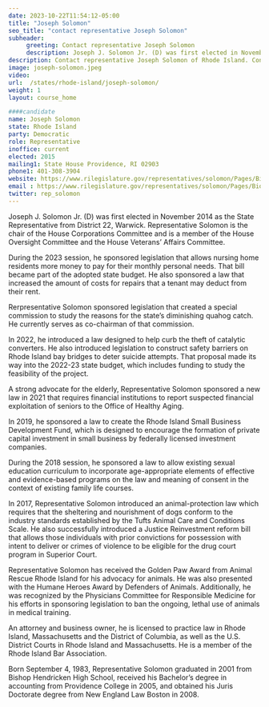 ```yaml
---
date: 2023-10-22T11:54:12-05:00
title: "Joseph Solomon"
seo_title: "contact representative Joseph Solomon"
subheader:
     greeting: Contact representative Joseph Solomon
     description: Joseph J. Solomon Jr. (D) was first elected in November 2014 as the State Representative from District 22, Warwick. Representative Solomon is the chair of the House Corporations Committee and is a member of the House Oversight Committee and the House Veterans’ Affairs Committee.
description: Contact representative Joseph Solomon of Rhode Island. Contact information for Joseph Solomon includes email address, phone number, and mailing address.
image: joseph-solomon.jpeg
video:
url:  /states/rhode-island/joseph-solomon/
weight: 1
layout: course_home

####candidate
name: Joseph Solomon
state: Rhode Island
party: Democratic
role: Representative
inoffice: current
elected: 2015
mailing1: State House Providence, RI 02903
phone1: 401-308-3904
website: https://www.rilegislature.gov/representatives/solomon/Pages/Biography.aspx/
email : https://www.rilegislature.gov/representatives/solomon/Pages/Biography.aspx/
twitter: rep_solomon
---
```


Joseph J. Solomon Jr. (D) was first elected in November 2014 as the State Representative from District 22, Warwick. Representative Solomon is the chair of the House Corporations Committee and is a member of the House Oversight Committee and the House Veterans’ Affairs Committee.

During the 2023 session, he sponsored legislation that allows nursing home residents more money to pay for their monthly personal needs. That bill became part of the adopted state budget. He also sponsored a law that increased the amount of costs for repairs that a tenant may deduct from their rent.

Rerpresentative Solomon sponsored legislation that created a special commission to study the reasons for the state’s diminishing quahog catch. He currently serves as co-chairman of that commission.

In 2022, he introduced a law designed to help curb the theft of catalytic converters. He also introduced legislation to construct safety barriers on Rhode Island bay bridges to deter suicide attempts. That proposal made its way into the 2022-23 state budget, which includes funding to study the feasibility of the project.

A strong advocate for the elderly, Representative Solomon sponsored a new law in 2021 that requires financial institutions to report suspected financial exploitation of seniors to the Office of Healthy Aging.

In 2019, he sponsored a law to create the Rhode Island Small Business Development Fund, which is designed to encourage the formation of private capital investment in small business by federally licensed investment companies.

During the 2018 session, he sponsored a law to allow existing sexual education curriculum to incorporate age-appropriate elements of effective and evidence-based programs on the law and meaning of consent in the context of existing family life courses.

In 2017, Representative Solomon introduced an animal-protection law which requires that the sheltering and nourishment of dogs conform to the industry standards established by the Tufts Animal Care and Conditions Scale. He also successfully introduced a Justice Reinvestment reform bill that allows those individuals with prior convictions for possession with intent to deliver or crimes of violence to be eligible for the drug court program in Superior Court.

Representative Solomon has received the Golden Paw Award from Animal Rescue Rhode Island for his advocacy for animals. He was also presented with the Humane Heroes Award by Defenders of Animals. Additionally, he was recognized by the Physicians Committee for Responsible Medicine for his efforts in sponsoring legislation to ban the ongoing, lethal use of animals​​​ in medical training.

An attorney and business owner, he is licensed to practice law in Rhode Island, Massachusetts and the District of Columbia, as well as the U.S. District Courts in Rhode Island and Massachusetts. He is a member of the Rhode Island Bar Association.

Born September 4, 1983, Representative Solomon graduated in 2001 from Bishop Hendricken High School, received his Bachelor’s degree in accounting from Providence College in 2005, and obtained his Juris Doctorate degree from New England Law Boston in 2008.
